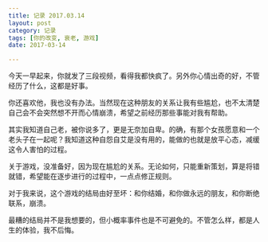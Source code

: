 ```yaml
---
title: 记录 2017.03.14
layout: post
category: 记录
tags: [你的改变, 衰老, 游戏]
date: 2017-03-14

---
```


今天一早起来，你就发了三段视频，看得我都快疯了。另外你心情出奇的好，不管经历了什么，这都是好事。

你还喜欢他，我也没有办法。当然现在这种朋友的关系让我有些尴尬，也不太清楚自己会不会突然想不开而心情崩溃，希望之前经历那些事能对我有帮助。

其实我知道自己老，被你说多了，更是无奈加自卑。的确，有那个女孩愿意和一个老头子在一起呢？我知道这种自怨自艾是没有用的，能做的也就是放平心态，减缓这令人害怕的过程。

关于游戏，没准备好，因为现在尴尬的关系。无论如何，只能重新策划，算是将错就错，希望能在逐步进行的过程中，一点点修正规则。

对于我来说，这个游戏的结局由好至坏：和你结婚，和你做永远的朋友，和你断绝联系，崩溃。

最糟的结局并不是我想要的，但小概率事件也是不可避免的。不管怎么样，都是人生的体验，我不后悔。
